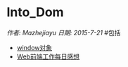 # Into_Dom
*作者:	Mazhejiayu
日期:	2015-7-21*
#包括
*	[window对象][1]
*	[Web前端工作每日感想][3]

[1]: window.md "window对象学习"
[2]: position_and_size "与元素位置、大小有关的属性–"
[3]: some_problem_encountered.md "Web前端工作每日的感想"
